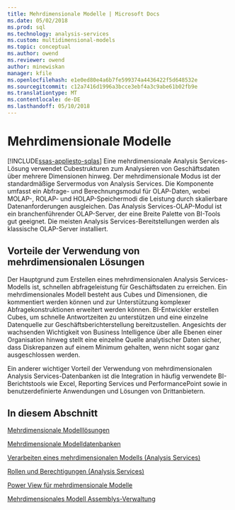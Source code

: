 ```yaml
---
title: Mehrdimensionale Modelle | Microsoft Docs
ms.date: 05/02/2018
ms.prod: sql
ms.technology: analysis-services
ms.custom: multidimensional-models
ms.topic: conceptual
ms.author: owend
ms.reviewer: owend
author: minewiskan
manager: kfile
ms.openlocfilehash: e1e0ed80e4a6b7fe599374a4436422f5d648532e
ms.sourcegitcommit: c12a7416d1996a3bcce3ebf4a3c9abe61b02fb9e
ms.translationtype: MT
ms.contentlocale: de-DE
ms.lasthandoff: 05/10/2018
---
```

# <a name="multidimensional-models"></a>Mehrdimensionale Modelle
[!INCLUDE[ssas-appliesto-sqlas](../../includes/ssas-appliesto-sqlas.md)]
  Eine mehrdimensionale Analysis Services-Lösung verwendet Cubestrukturen zum Analysieren von Geschäftsdaten über mehrere Dimensionen hinweg. Der mehrdimensionale Modus ist der standardmäßige Servermodus von Analysis Services. Die Komponente umfasst ein Abfrage- und Berechnungsmodul für OLAP-Daten, wobei MOLAP-, ROLAP- und HOLAP-Speichermodi die Leistung durch skalierbare Datenanforderungen ausgleichen. Das Analysis Services-OLAP-Modul ist ein branchenführender OLAP-Server, der eine Breite Palette von BI-Tools gut geeignet. Die meisten Analysis Services-Bereitstellungen werden als klassische OLAP-Server installiert.  
  
## <a name="benefits-of-using-multidimensional-solutions"></a>Vorteile der Verwendung von mehrdimensionalen Lösungen  
 Der Hauptgrund zum Erstellen eines mehrdimensionalen Analysis Services-Modells ist, schnellen abfrageleistung für Geschäftsdaten zu erreichen. Ein mehrdimensionales Modell besteht aus Cubes und Dimensionen, die kommentiert werden können und zur Unterstützung komplexer Abfragekonstruktionen erweitert werden können. BI-Entwickler erstellen Cubes, um schnelle Antwortzeiten zu unterstützen und eine einzelne Datenquelle zur Geschäftsberichterstellung bereitzustellen. Angesichts der wachsenden Wichtigkeit von Business Intelligence über alle Ebenen einer Organisation hinweg stellt eine einzelne Quelle analytischer Daten sicher, dass Diskrepanzen auf einem Minimum gehalten, wenn nicht sogar ganz ausgeschlossen werden.  
  
 Ein anderer wichtiger Vorteil der Verwendung von mehrdimensionalen Analysis Services-Datenbanken ist die Integration in häufig verwendete BI-Berichtstools wie Excel, Reporting Services und PerformancePoint sowie in benutzerdefinierte Anwendungen und Lösungen von Drittanbietern.  
  
## <a name="in-this-section"></a>In diesem Abschnitt  
 [Mehrdimensionale Modelllösungen ](../../analysis-services/multidimensional-models/multidimensional-model-solutions-ssas.md)  
  
 [Mehrdimensionale Modelldatenbanken ](../../analysis-services/multidimensional-models/multidimensional-model-databases-ssas.md)  
  
 [Verarbeiten eines mehrdimensionalen Modells &#40;Analysis Services&#41;](../../analysis-services/multidimensional-models/processing-a-multidimensional-model-analysis-services.md)  
  
 [Rollen und Berechtigungen &#40;Analysis Services&#41;](../../analysis-services/multidimensional-models/roles-and-permissions-analysis-services.md)  
  
 [Power View für mehrdimensionale Modelle](../../analysis-services/multidimensional-models/power-view-for-multidimensional-models.md)  
  
 [Mehrdimensionales Modell Assemblys-Verwaltung](../../analysis-services/multidimensional-models/multidimensional-model-assemblies-management.md)  
  
  
